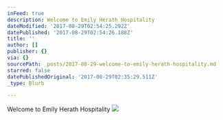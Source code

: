 ```yaml
---
inFeed: true
description: Welcome to Emily Herath Hospitality
dateModified: '2017-08-29T02:54:25.292Z'
datePublished: '2017-08-29T02:54:26.188Z'
title: ''
author: []
publisher: {}
via: {}
sourcePath: _posts/2017-08-29-welcome-to-emily-herath-hospitality.md
starred: false
datePublishedOriginal: '2017-08-29T02:35:29.511Z'
_type: Blurb

---
```

Welcome to Emily Herath Hospitality
![](https://the-grid-user-content.s3-us-west-2.amazonaws.com/fa422c57-5a83-407e-9349-64841928ded6.png)